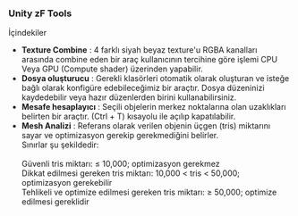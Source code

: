 ### Unity zF Tools
İçindekiler


- **Texture Combine** : 4 farklı siyah beyaz texture'u RGBA kanalları arasında combine eden bir araç kullanıcının tercihine göre işlemi CPU Veya GPU (Compute shader) üzerinden yapabilir.
- **Dosya oluşturucu** : Gerekli klasörleri otomatik olarak oluşturan ve isteğe bağlı olarak konfigüre edebileceğimiz bir araçtır. Dosya düzeninizi kaydedebilir veya hazır düzenlerden birini kullanabilirsiniz.
- **Mesafe hesaplayıcı** : Seçili objelerin merkez noktalarına olan uzaklıkları belirten bir araçtır. (Ctrl + T) kısayolu ile açılıp kapatılabilir.
- **Mesh Analizi** : Referans olarak verilen objenin üçgen (tris) miktarını sayar ve optimizasyon gerekip gerekmediğini belirler. <br>Sınırlar şu şekildedir:<br><br>
      Güvenli tris miktarı: ≤ 10,000; optimizasyon gerekmez <br>
  Dikkat edilmesi gereken tris miktarı: 10,000 < tris < 50,000; optimizasyon gerekebilir <br>
  Tehlikeli ve optimize edilmesi gereken tris miktarı: ≥ 50,000; optimize edilmesi gereklidir
